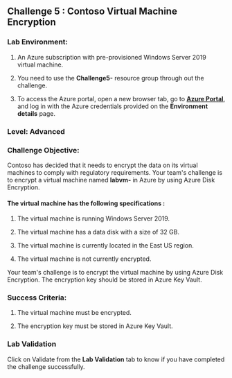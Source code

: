 ## Challenge 5 : Contoso Virtual Machine Encryption 

### **Lab Environment:** 
1. An Azure subscription with pre-provisioned Windows Server 2019 virtual machine.

2. You need to use the **Challenge5-<inject key="DeploymentID" enableCopy="false"/>** resource group through out the challenge.

3. To access the Azure portal, open a new browser tab, go to **[Azure Portal](https://portal.azure.com)**, and log in with the Azure credentials provided on the **Environment details** page.

### **Level:** Advanced 

### **Challenge Objective:**

Contoso has decided that it needs to encrypt the data on its virtual machines to comply with regulatory requirements. Your team's challenge is to encrypt a virtual machine named **labvm-<inject key="DeploymentID" enableCopy="false"/>** in Azure by using Azure Disk Encryption. 

#### The virtual machine has the following specifications :

1. The virtual machine is running Windows Server 2019.

1. The virtual machine has a data disk with a size of 32 GB.

1. The virtual machine is currently located in the East US region.

1. The virtual machine is not currently encrypted.

Your team's challenge is to encrypt the virtual machine by using Azure Disk Encryption. The encryption key should be stored in Azure Key Vault.

### Success Criteria:

1. The virtual machine must be encrypted.

1. The encryption key must be stored in Azure Key Vault.

### Lab Validation

Click on Validate from the **Lab Validation** tab to know if you have completed the challenge successfully.
